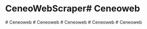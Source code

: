 # CeneoWebScraper#   C e n e o w e b  
 #   C e n e o w e b  
 #   C e n e o w e b  
 #   C e n e o w e b  
 #   C e n e o w e b  
 #   C e n e o w e b  
 